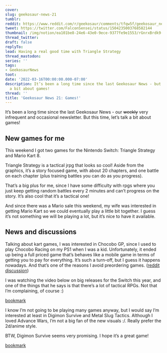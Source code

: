 ```yaml
---
cover:
slug: geekosaur-news-21
tumblr:
reddit: https://www.reddit.com/r/geekosaur/comments/tfqw5f/geekosaur_news_21_games/
tweet: https://twitter.com/FalconSensei/status/1504235003768582144
thumbnail: /img/notion/ea101be8-24e6-43e0-9ece-9377fe9e1553/rGnrxBrdk9-1200.jpeg
thread_twitter:
draft: false
replyTo:
lead: Having a real good time with Triangle Strategy
thread_mastodon:
series: ''
tags:
- GeekosaurNews
toot:
date: '2022-03-16T00:00:00.000-07:00'
description: It’s been a long time since the last Geekosaur News - but let’s talk
  a bit about games!
thread: ''
title: 'Geekosaur News 21: Games!'
---
```


It’s been a long time since the last Geekosaur News - our ~~weekly~~ very infrequent and occasional newsletter. But this time, let’s talk a bit about games!


## New games for me


This weekend I got two games for the Nintendo Switch: Triangle Strategy and Mario Kart 8.


Triangle Strategy is a tactical jrpg that looks so cool! Aside from the graphics, it’s a story focused game, with about 20 chapters, and one battle on each chapter (plus training battles you can do as you progress). 


That’s a big plus for me, since I have some difficulty with rpgs where you just keep getting random battles every 2 minutes and can’t progress on the story. It’s also cool that it’s a tactical one!


And since there was a Mario sale this weekend, my wife was interested in getting Mario Kart so we could eventually play a little bit together. I guess it’s not something we will be playing a lot, but it’s nice to have it available.


## News and discussions


Talking about kart games, I was interested in Chocobo GP, since I used to play Chocobo Racing on my PS1 when I was a kid. Unfortunately, it ended up being a full priced game that’s behaves like a mobile game in terms of getting you to pay for everything. It’s such a turn-off, but I guess it happens nowadays. And that’s one of the reasons I avoid preordering games. ([reddit discussion](https://www.reddit.com/r/NintendoSwitch/comments/tduz50/psa_do_not_buy_chocobo_gp_for_your_children/))


I was watching the video below on big releases for the Switch this year, and one of the things that he says is that there’s a lot of tactical RPGs. Not that I’m complaining, of course :) 


[bookmark](https://www.youtube.com/watch?v=7cYDd6xwDZ4)


I know I’m not going to be playing many games anyway, but I would say I’m interested at least in Digimon Survive and Metal Slug Tactics. Although I loved Advance Wars, I’m not a big fan of the new visuals :/. Really prefer the 2d/anime style.


BTW, Digimon Survive seems very promising. I hope it’s a great game!


[bookmark](https://www.youtube.com/watch?v=b_gyu7tf3R4)

